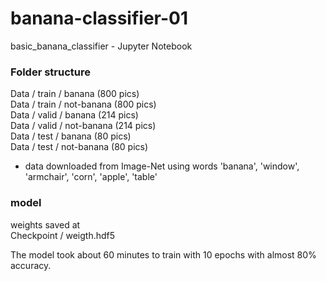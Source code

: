 # banana-classifier-01

basic_banana_classifier - Jupyter Notebook

### Folder structure
Data / train / banana (800 pics) \
Data / train / not-banana (800 pics) \
Data / valid / banana (214 pics) \
Data / valid / not-banana (214 pics) \
Data / test / banana (80 pics) \
Data / test / not-banana (80 pics) 

- data downloaded from Image-Net using words 'banana', 'window', 'armchair', 'corn', 'apple', 'table' 

### model 
weights saved at \
Checkpoint / weigth.hdf5 

The model took about 60 minutes to train with 10 epochs with almost 80% accuracy.
